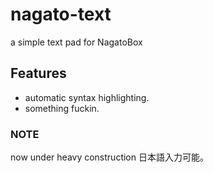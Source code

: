 # nagato-text

a simple text pad for NagatoBox

## Features

* automatic syntax highlighting.
* something fuckin.

### NOTE

now under heavy construction
日本語入力可能。
